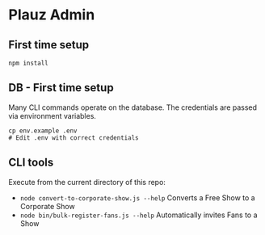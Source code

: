 # Plauz Admin

## First time setup

    npm install

## DB - First time setup

Many CLI commands operate on the database. The credentials are passed via environment variables.

    cp env.example .env
    # Edit .env with correct credentials

## CLI tools

Execute from the current directory of this repo:

* `node convert-to-corporate-show.js --help` Converts a Free Show to a Corporate Show
* `node bin/bulk-register-fans.js --help` Automatically invites Fans to a Show